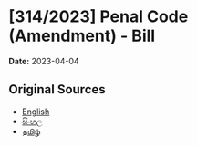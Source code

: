 # [314/2023] Penal Code (Amendment) - Bill

**Date:** 2023-04-04

## Original Sources

- [English](https://documents.gov.lk/view/bills/2023/4/314-2023_E.pdf)
- [සිංහල](https://documents.gov.lk/view/bills/2023/4/314-2023_S.pdf)
- [தமிழ்](https://documents.gov.lk/view/bills/2023/4/314-2023_T.pdf)
